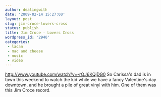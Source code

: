 ```yaml
---
author: dealingwith
date: '2009-02-14 15:27:00'
layout: post
slug: jim-croce-lovers-cross
status: publish
title: Jim Croce - Lovers Cross
wordpress_id: '2940'
categories:
 - lacan
 - mac and cheese
 - music
 - video
---
```


http://www.youtube.com/watch?v=-rQJ6KQjDG0 So Carissa's dad is in town this
weekend to watch the kid while we have a fancy Valentine's day downtown, and
he brought a pile of great vinyl with him. One of them was this Jim Croce
record.

